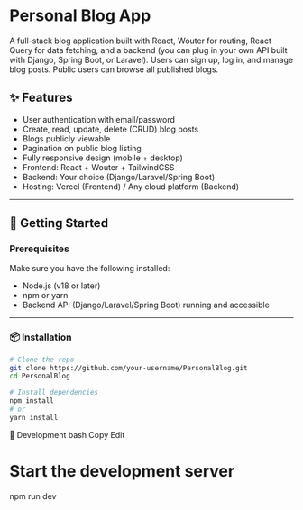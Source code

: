 # Personal Blog App

A full-stack blog application built with React, Wouter for routing, React Query for data fetching, and a backend (you can plug in your own API built with Django, Spring Boot, or Laravel). Users can sign up, log in, and manage blog posts. Public users can browse all published blogs.

## ✨ Features

- User authentication with email/password
- Create, read, update, delete (CRUD) blog posts
- Blogs publicly viewable
- Pagination on public blog listing
- Fully responsive design (mobile + desktop)
- Frontend: React + Wouter + TailwindCSS
- Backend: Your choice (Django/Laravel/Spring Boot)
- Hosting: Vercel (Frontend) / Any cloud platform (Backend)

---

## 🚀 Getting Started

### Prerequisites

Make sure you have the following installed:

- Node.js (v18 or later)
- npm or yarn
- Backend API (Django/Laravel/Spring Boot) running and accessible

---

### 📦 Installation

```bash
# Clone the repo
git clone https://github.com/your-username/PersonalBlog.git
cd PersonalBlog

# Install dependencies
npm install
# or
yarn install
```

🧪 Development
bash
Copy
Edit

# Start the development server
npm run dev

